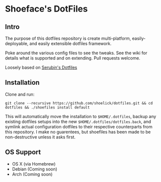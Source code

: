 # Shoeface's DotFiles

## Intro

The purpose of this dotfiles repository is create multi-platform, easily-deployable, and easily extensible dotfiles framework.

Poke around the various config files to see the tweaks. See the wiki for details what is supported and on extending. Pull requests welcome.

Loosely based on [Serubin's Dotfiles](https://github.com/Serubin/dotfiles) 

## Installation

Clone and run:

    git clone --recursive https://github.com/shoelick/dotfiles.git && cd dotfiles && ./shoefiles install default

This will automatically move the installation to `$HOME/.dotfiles`, backup any existing dotfiles setups into the new `$HOME/.dotfiles/dotfiles.back`, and symlink actual configuration dotfiles to their respective counterparts from this repository. I make no guarentees, but shoefiles has been made to be non-destructive unless it asks first.

## OS Support
* OS X (via Homebrew)
* Debian (Coming soon)
* Arch (Coming soon)

<!---
The install script takes care of all the pre-requists excluding git, , lsb-release, and sudo. However this only works with OSX, Arch,  Debian, and Ubuntu (for the moment). 

For all *linux* distributions
*The script will not be able to detect your os without ```lsb-release```, make sure to install it*

In OS X the script will install brew and all needed components. 

## What does this set up do?
This setup creates a clean bash envirnment with several other applications. Below is each application created and the features added. Of course I encourage you to look through the files to get a better picture of what this will set up for you.

#### Bash
*   Aliases (listed in bash/.alias)
*   Custom PS1 prompt with git integration
*   Functions to make life easy (listed in bash/.function) 

#### git
* Global ignore for mac os x
* Git Aliases (listed in packages/cli/git/config/.gitconfig)

#### Vim
* "Smart" features
* Shortcuts
* Line numbers
* Intelligent ignores
* lightline
* YouCompleteMe
* NerdTree
* Presistent undo
* Various completion packages

